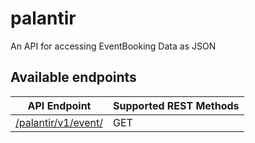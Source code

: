 # palantir
An API for accessing EventBooking Data as JSON

## Available endpoints
| API Endpoint                                  | Supported REST Methods |
| --------------------------------------------- | ---------------------- |
| [/palantir/v1/event/](api/v1/event/README.md) | GET                    |